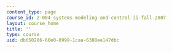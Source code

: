 ```yaml
---
content_type: page
course_id: 2-004-systems-modeling-and-control-ii-fall-2007
layout: course_home
title: ''
type: course
uid: db650286-60e0-0999-1caa-6388ee147dbc
---
```

